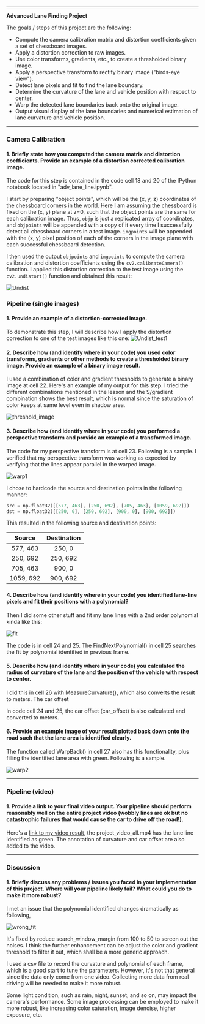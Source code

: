 
---

**Advanced Lane Finding Project**

The goals / steps of this project are the following:

* Compute the camera calibration matrix and distortion coefficients given a set of chessboard images.
* Apply a distortion correction to raw images.
* Use color transforms, gradients, etc., to create a thresholded binary image.
* Apply a perspective transform to rectify binary image ("birds-eye view").
* Detect lane pixels and fit to find the lane boundary.
* Determine the curvature of the lane and vehicle position with respect to center.
* Warp the detected lane boundaries back onto the original image.
* Output visual display of the lane boundaries and numerical estimation of lane curvature and vehicle position.

---

### Camera Calibration

#### 1. Briefly state how you computed the camera matrix and distortion coefficients. Provide an example of a distortion corrected calibration image.

The code for this step is contained in the code cell 18 and 20 of the IPython notebook located in "adv_lane_line.ipynb".  

I start by preparing "object points", which will be the (x, y, z) coordinates of the chessboard corners in the world. Here I am assuming the chessboard is fixed on the (x, y) plane at z=0, such that the object points are the same for each calibration image.  Thus, `objp` is just a replicated array of coordinates, and `objpoints` will be appended with a copy of it every time I successfully detect all chessboard corners in a test image.  `imgpoints` will be appended with the (x, y) pixel position of each of the corners in the image plane with each successful chessboard detection.  

I then used the output `objpoints` and `imgpoints` to compute the camera calibration and distortion coefficients using the `cv2.calibrateCamera()` function.  I applied this distortion correction to the test image using the `cv2.undistort()` function and obtained this result: 

![Undist](/Output/Undist.png)



### Pipeline (single images)

#### 1. Provide an example of a distortion-corrected image.

To demonstrate this step, I will describe how I apply the distortion correction to one of the test images like this one:
![Undist_test1](/Output/Undist_test1.png)

#### 2. Describe how (and identify where in your code) you used color transforms, gradients or other methods to create a thresholded binary image.  Provide an example of a binary image result.

I used a combination of color and gradient thresholds to generate a binary image at cell 22.  Here's an example of my output for this step.   I tried the different combinations mentioned in the lesson and the S/gradient combination shows the best result, which is normal since the saturation of color keeps at same level even in shadow area.

![threshold_image](/Output/threshold_image.png)                 



#### 3. Describe how (and identify where in your code) you performed a perspective transform and provide an example of a transformed image.

The code for my perspective transform is at cell 23.  Following is a sample. I verified that my perspective transform was working as expected by verifying that the lines appear parallel in the warped image.

![warp1](/Output/warp1.png)

I chose to hardcode the source and destination points in the following manner:

```python
src = np.float32([[577, 463], [250, 692], [705, 463], [1059, 692]])
dst = np.float32([[250, 0], [250, 692], [900, 0], [900, 692]])
```

This resulted in the following source and destination points:

|  Source   | Destination |
| :-------: | :---------: |
| 577, 463  |   250, 0    |
| 250, 692  |  250, 692   |
| 705, 463  |   900, 0    |
| 1059, 692 |  900, 692   |



#### 4. Describe how (and identify where in your code) you identified lane-line pixels and fit their positions with a polynomial?

Then I did some other stuff and fit my lane lines with a 2nd order polynomial kinda like this:

![fit](/Output/fit.png)

The code is in cell 24 and 25. The FindNextPolynomial() in cell 25 searches the fit by polynomial identified in previous frame.



#### 5. Describe how (and identify where in your code) you calculated the radius of curvature of the lane and the position of the vehicle with respect to center.

I did this in cell 26 with MeasureCurvature(), which also converts the result to meters. The car offset 

In code cell 24 and 25, the car offset (car_offset) is also calculated and converted to meters.

#### 6. Provide an example image of your result plotted back down onto the road such that the lane area is identified clearly.

The function called WarpBack() in cell 27 also has this functionality, plus filling the identified lane area with green. Following is a sample.

![warp2](/Output/warp2.png)



---

### Pipeline (video)

#### 1. Provide a link to your final video output.  Your pipeline should perform reasonably well on the entire project video (wobbly lines are ok but no catastrophic failures that would cause the car to drive off the road!).

Here's a [link to my video result](./projecproject_video_all.mp4), the project_video_all.mp4 has the lane line identified as green. The annotation of curvature and car offset are also added to the video.

---

### Discussion

#### 1. Briefly discuss any problems / issues you faced in your implementation of this project.  Where will your pipeline likely fail?  What could you do to make it more robust?

I met an issue that the polynomial identified changes dramatically as following,

![wrong_fit](/Output/wrong_fit.png)



It's fixed by reduce search_window_margin from 100 to 50 to screen out the noises. I think the further enhancement can be adjust the color and gradient threshold to filter it out, which shall be a more generic approach.

I used a csv file to record the curvature and polynomial of each frame, which is a good start to tune the parameters. However, it's not that general since the data only come from one video. Collecting more data from real driving will be needed to make it more robust.

Some light condition, such as rain, night, sunset, and so on, may impact the camera's performance. Some image processing can be employed to make it more robust, like increasing color saturation, image denoise, higher exposure, etc.

